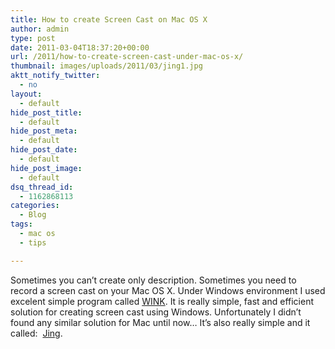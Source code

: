 ```yaml
---
title: How to create Screen Cast on Mac OS X
author: admin
type: post
date: 2011-03-04T18:37:20+00:00
url: /2011/how-to-create-screen-cast-under-mac-os-x/
thumbnail: images/uploads/2011/03/jing1.jpg
aktt_notify_twitter:
  - no
layout:
  - default
hide_post_title:
  - default
hide_post_meta:
  - default
hide_post_date:
  - default
hide_post_image:
  - default
dsq_thread_id:
  - 1162868113
categories:
  - Blog
tags:
  - mac os
  - tips

---
```

Sometimes you can&#8217;t create only description. Sometimes you need to record a screen cast on your Mac OS X. Under Windows environment I used excelent simple program called [WINK](http://www.debugmode.com/wink/). It is really simple, fast and efficient solution for creating screen cast using Windows. Unfortunately I didn&#8217;t found any similar solution for Mac until now&#8230; It&#8217;s also really simple and it called:  [Jing](http://www.techsmith.com/jing/).